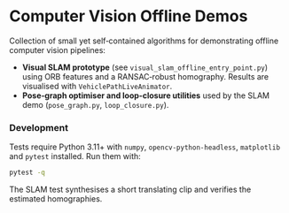 # Computer Vision Offline Demos

Collection of small yet self‑contained algorithms for demonstrating offline
computer vision pipelines:

* **Visual SLAM prototype** (see `visual_slam_offline_entry_point.py`) using
  ORB features and a RANSAC‑robust homography. Results are visualised with
  `VehiclePathLiveAnimator`.
* **Pose‑graph optimiser and loop‑closure utilities** used by the SLAM demo
  (`pose_graph.py`, `loop_closure.py`).

### Development

Tests require Python 3.11+ with `numpy`, `opencv‑python‑headless`,
`matplotlib` and `pytest` installed.  Run them with:

```bash
pytest -q
```

The SLAM test synthesises a short translating clip and verifies the estimated
homographies.

